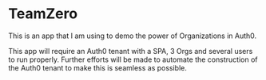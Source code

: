 # TeamZero
This is an app that I am using to demo the power of Organizations in Auth0.

This app will require an Auth0 tenant with a SPA, 3 Orgs and several users to run properly.  Further efforts will be made to automate the construction of the Auth0 tenant to make this is seamless as possible.
